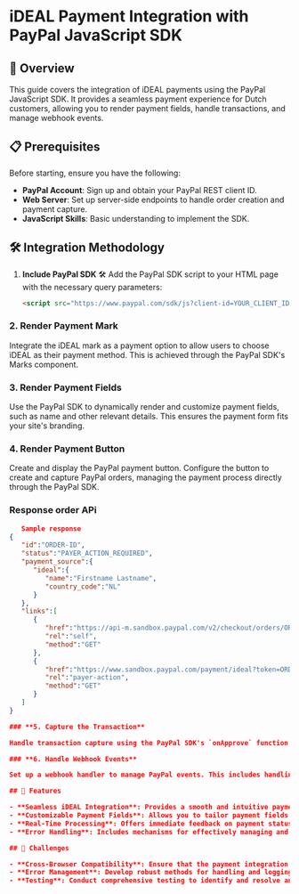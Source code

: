 # iDEAL Payment Integration with PayPal JavaScript SDK

## 🌟 Overview

This guide covers the integration of iDEAL payments using the PayPal JavaScript SDK. It provides a seamless payment experience for Dutch customers, allowing you to render payment fields, handle transactions, and manage webhook events.

## 📋 Prerequisites

Before starting, ensure you have the following:

- **PayPal Account**: Sign up and obtain your PayPal REST client ID.
- **Web Server**: Set up server-side endpoints to handle order creation and payment capture.
- **JavaScript Skills**: Basic understanding to implement the SDK.

## 🛠 Integration Methodology

1. **Include PayPal SDK** 🛠️
   Add the PayPal SDK script to your HTML page with the necessary query parameters:
   ```html
   <script src="https://www.paypal.com/sdk/js?client-id=YOUR_CLIENT_ID&components=buttons,payment-fields,marks,funding-eligibility&enable-funding=ideal&currency=EUR"></script>

### 2. Render Payment Mark

Integrate the iDEAL mark as a payment option to allow users to choose iDEAL as their payment method. This is achieved through the PayPal SDK's Marks component.

### 3. Render Payment Fields

Use the PayPal SDK to dynamically render and customize payment fields, such as name and other relevant details. This ensures the payment form fits your site's branding.

### 4. Render Payment Button

Create and display the PayPal payment button. Configure the button to create and capture PayPal orders, managing the payment process directly through the PayPal SDK.

### Response order APi

```json
   Sample response
{
   "id":"ORDER-ID",
   "status":"PAYER_ACTION_REQUIRED",
   "payment_source":{
      "ideal":{
         "name":"Firstname Lastname",
         "country_code":"NL"
      }
   },
   "links":[
      {
         "href":"https://api-m.sandbox.paypal.com/v2/checkout/orders/ORDER-ID",
         "rel":"self",
         "method":"GET"
      },
      {
         "href":"https://www.sandbox.paypal.com/payment/ideal?token=ORDER-ID",
         "rel":"payer-action",
         "method":"GET"
      }
   ]
}

### **5. Capture the Transaction**

Handle transaction capture using the PayPal SDK's `onApprove` function. This involves processing the payment once the user approves the transaction.

### **6. Handle Webhook Events**

Set up a webhook handler to manage PayPal events. This includes handling events such as order approval and payment capture, ensuring your server responds appropriately to PayPal notifications.

## 🌟 Features

- **Seamless iDEAL Integration**: Provides a smooth and intuitive payment experience for Dutch customers.
- **Customizable Payment Fields**: Allows you to tailor payment fields to align with your site's branding.
- **Real-Time Processing**: Offers immediate feedback on payment status, enhancing the user experience.
- **Error Handling**: Includes mechanisms for effectively managing and logging errors and cancellations.

## 🚧 Challenges

- **Cross-Browser Compatibility**: Ensure that the payment integration works consistently across different browsers.
- **Error Management**: Develop robust methods for handling and logging errors during the payment process.
- **Testing**: Conduct comprehensive testing to identify and resolve any issues before going live.


